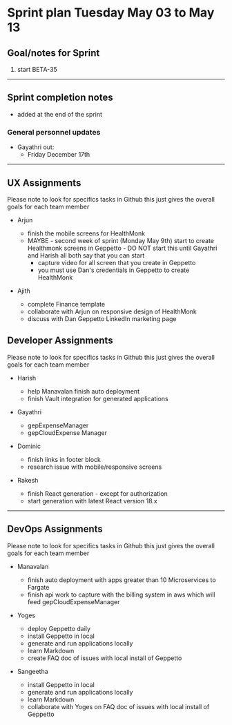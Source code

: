 # Sprint plan Tuesday May 03 to May 13

## Goal/notes for Sprint

1. start BETA-35

---

## Sprint completion notes

- added at the end of the sprint

### General personnel updates

- Gayathri out:
  - Friday December 17th

---

## UX Assignments

Please note to look for specifics tasks in Github this just gives the overall goals for each team member

- Arjun
  - finish the mobile screens for HealthMonk
  - MAYBE - second week of sprint (Monday May 9th) start to create Healthmonk screens in Geppetto - DO NOT start this until Gayathri and Harish all both say that you can start
    - capture video for all screen that you create in Geppetto
    - you must use Dan's credentials in Geppetto to create HealthMonk

- Ajith
  - complete Finance template
  - collaborate with Arjun on responsive design of HealthMonk
  - discuss with Dan Geppetto LinkedIn marketing page

## Developer Assignments

Please note to look for specifics tasks in Github this just gives the overall goals for each team member

- Harish
  - help Manavalan finish auto deployment
  - finish Vault integration for generated applications
  
- Gayathri
  - gepExpenseManager
  - gepCloudExpense Manager

- Dominic
  - finish links in footer block
  - research issue with mobile/responsive screens

- Rakesh
  - finish React generation - except for authorization
  - start generation with latest React version 18.x

---

## DevOps Assignments

Please note to look for specifics tasks in Github this just gives the overall goals for each team member

- Manavalan
  - finish auto deployment with apps greater than 10 Microservices to Fargate
  - finish api work to capture with the billing system in aws which will feed gepCloudExpenseManager

- Yoges
  - deploy Geppetto daily
  - install Geppetto in local
  - generate and run applications locally
  - learn Markdown
  - create FAQ doc of issues with local install of Geppetto

- Sangeetha
  - install Geppetto in local
  - generate and run applications locally
  - learn Markdown
  - collaborate with Yoges on FAQ doc of issues with local install of Geppetto
